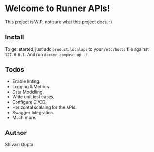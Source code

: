 # Welcome to Runner APIs!

This project is WIP, not sure what this project does. :)

## Install
To get started, just add `product.localapp` to your `/etc/hosts` file against `127.0.0.1`.
And run `docker-compose up -d`.

## Todos
- Enable linting.
- Logging & Metrics.
- Data Modelling.
- Write unit test cases.
- Configure CI/CD.
- Horizontal scalaing for the APIs.
- Swagger Integration.
- Much more.

## Author
Shivam Gupta